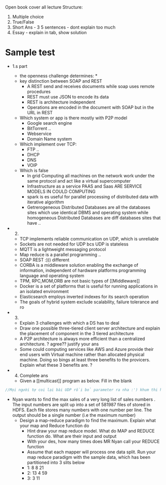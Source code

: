 Open book cover all lecture
Structure:
1.  Multiple choice
2. True/False
3. Short Ans - 3 5 sentences - dont explain too much
5. Essay - explain in tab, show solution
# Sample test
* 1.s part
	*  the openness challenge determines:
		* 
	* key distinction between SOAP and REST
		* A REST send and receives documents while soap uses remote procedures
		* REST must use JSON to encode its data
		* REST is architecture independent
		* Operations are encoded in the document with SOAP but in the URL in REST
	* Which system or app is there mostly with P2P model
		* Google search engine
		* BitTorrent ..
		* Webservice
		* Domain Name system
	* Which implement over TCP:
		* FTP ..
		* DHCP
		* DNS
		* VOIP
	* Which is false
		* In grid Computing all machines on the network work under the same protocol and act like a virtual supercomputer
		* Infrastructure as a service PAAS and Saas ARE SERVICE MODELS IN COULD COMPUTING
		* spark is es useful for parallel processing of distributed data with iterative algorithm
		* Getrerogeneous Distributed Databases are all the databases sites which use identical DBMS and operating system while homogeneous Distributed Databases are diff databases sites that have ..
		
* 2. 
	* TCP implements reliable communication on UDP, which is unreliable
	* Sockets are not needed for UDP bcs UDP is stateless
	* MQTT is a lightweight messaging protocol
	* Map reduce is a parallel programming ..
	* SOAP REST :))) different
	* CORBA is a middleware solution enabling the exchange of information, independent of hardware platforms programming language and operating system
	* TPM, RPC,MOM,ORB are not basic types of [[Middleware]] 
	* Docker is a set of platforms that is useful for running applications in an isolated environment
	* Elasticsearch employs inverted indexes for its search operation
	* The goals of hybrid system exclude scalability, failure tolerance and ro
* 3.
	* Explain 3 challenges with which a DS has to deal
	* Draw one possible three-tiered client server architecture and explain the placement of component in the 3 tiered architecture 
	* A P2P architecture is always more efficient than a centralized architecture. ? agree?? justify your ans
	* Some could computing services like AWS and Azure provide their end users with Virtual machine rather than allocated physical machine. Doing so bings at least three benefits to the provicers. Explain what these 3 benefits are. ?
* 4. Complete ans
	* Given a [[multicast]] program as below. Fill in the blank 
```java
//Mọi người tự coi lại bài UDP rồi bỏ parameter ra nha :') khum thi hồi t làm xong để t chuyueenr qua cho

```
* Nyan wants to find the max sales of a very long list of sales numbers . The input numbers are split up into a set of 581987 files of stored in HDFS. Each file stores many numbers with one number per line. The output should be a single number (i.e the maximum number)
	* Design a map-reduce paradigm to find the maximum. Explain what your map and Reduce function do
		* Hint draw your map reduce model. What do MAP and REDUCE function do. What are their input and output
		* With your des, how many times does MR Nyan call your REDUCE function
		* Assume that each mapper will process one data split. Run your map reduce paradigm with the sample data, which has been partitioned into 3 slits below
		* 1: 8 8 21
		* 2: 13 4 59
		* 3: 3 11